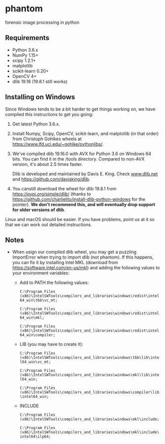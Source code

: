 # phantom
forensic image processing in python

## Requirements
* Python 3.6.x
* NumPy 1.15+
* scipy 1.2.1+
* matplotlib
* scikit-learn 0.20+
* OpenCV 4+
* dlib 19.16 (19.8.1 still works)

## Installing on Windows
Since Windows tends to be a bit harder to get things working on, we have
compiled this instructions to get you going:

1. Get latest Python 3.6.x.
2. Install Numpy, Scipy, OpenCV, scikit-learn, and matplotlib (in that order)
   from Christoph Gohlkes wheels at https://www.lfd.uci.edu/~gohlke/pythonlibs/.
3. We've compiled dlib 19.16.0 with AVX for Python 3.6 on Windows 64 bits. You
   can find it in the /tools directory. Compared to non-AVX version, it's about
   2.5 times faster.

    Dlib is developed and maintained by Davis E. King. Check www.dlib.net and
    https://github.com/davisking/dlib.

4. You canstill download the wheel for dlib 19.8.1 from
   https://pypi.org/simple/dlib/ (thanks to 
   https://github.com/charlielito/install-dlib-python-windows for the pointer).
   __We don't recommend this, and will eventually drop support for older
   versions of dlib__.

Linux and macOS should be easier. If you have problems, point us at it so that
we can work out detailed instructions.

## Notes
* When usign our compiled dlib wheel, you may get a puzzling ImportError when
  trying to import dlib (not phantom). If this happens, you can fix it by
  installing Intel MKL (download from https://software.intel.com/en-us/mkl) and
  adding the following values to your environment variables:
  
  * Add to PATH the following values:

    `C:\Program Files (x86)\IntelSWTools\compilers_and_libraries\windows\redist\intel64_win\tbb\vc_mt;`

    `C:\Program Files (x86)\IntelSWTools\compilers_and_libraries\windows\redist\intel64_win\mkl;`

    `C:\Program Files (x86)\IntelSWTools\compilers_and_libraries\windows\redist\intel64_win\compiler;`

  * LIB (you may have to create it):

    `C:\Program Files (x86)\IntelSWTools\compilers_and_libraries\windows\tbb\lib\intel64_win\vc_mt;`

    `C:\Program Files (x86)\IntelSWTools\compilers_and_libraries\windows\mkl\lib\intel64_win;`

    `C:\Program Files (x86)\IntelSWTools\compilers_and_libraries\windows\compiler\lib\intel64_win;`

  * INCLUDE
    
    `C:\Program Files (x86)\IntelSWTools\compilers_and_libraries\windows\mkl\include;`

    `C:\Program Files (x86)\IntelSWTools\compilers_and_libraries\windows\mkl\include\intel64\ilp64;`
